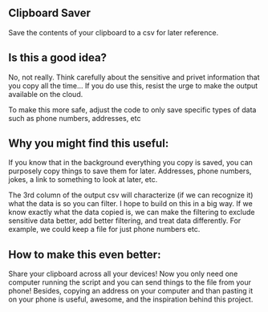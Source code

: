 ## Clipboard Saver
Save the contents of your clipboard to a csv for later reference.

## Is this a good idea?
No, not really.
Think carefully about the sensitive and privet information that you copy all the time...
If you do use this, resist the urge to make the output available on the cloud.

To make this more safe, adjust the code to only save specific types of data such as phone numbers, addresses, etc

## Why you might find this useful:
If you know that in the background everything you copy is saved, you can purposely copy things to save them for later. Addresses, phone numbers, jokes, a link to something to look at later, etc.

The 3rd column of the output csv will characterize (if we can recognize it) what the data is so you can filter.
I hope to build on this in a big way. If we know exactly what the data copied is, we can make the filtering to exclude sensitive data better, add better filtering, and treat data differently. For example, we could keep a file for just phone numbers etc.

## How to make this even better:
Share your clipboard across all your devices!
Now you only need one computer running the script and you can send things to the file from your phone!
Besides, copying an address on your computer and than pasting it on your phone is useful, awesome, and the inspiration behind this project.